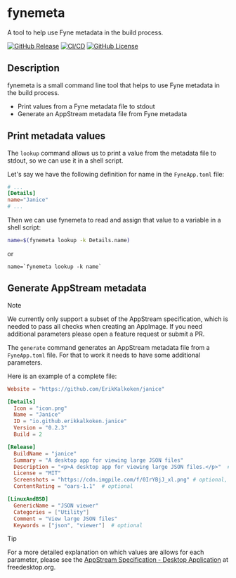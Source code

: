# fynemeta

A tool to help use Fyne metadata in the build process.

[![GitHub Release](https://img.shields.io/github/v/release/ErikKalkoken/fynemeta)](https://github.com/ErikKalkoken/fynemeta)
[![CI/CD](https://github.com/ErikKalkoken/fynemeta/actions/workflows/go.yml/badge.svg)](https://github.com/ErikKalkoken/fynemeta/actions/workflows/go.yml)
[![GitHub License](https://img.shields.io/github/license/ErikKalkoken/fynemeta)](https://github.com/ErikKalkoken/fynemeta)

## Description

fynemeta is a small command line tool that helps to use Fyne metadata in the build process.

- Print values from a Fyne metadata file to stdout
- Generate an AppStream metadata file from Fyne metadata

## Print metadata values

The `lookup` command allows us to print a value from the metadata file to stdout, so we can use it in a shell script.

Let's say we have the following definition for name in the `FyneApp.toml` file:

```toml
# ...
[Details]
name="Janice"
# ...
```

Then we can use fynemeta to read and assign that value to a variable in a shell script:

```bash
name=$(fynemeta lookup -k Details.name)
```

or

```bourne
name=`fynemeta lookup -k name`
```

## Generate AppStream metadata

> [!NOTE]
> We currently only support a subset of the AppStream specification, which is needed to pass all checks when creating an AppImage. If you need additional parameters please open a feature request or submit a PR.

The `generate` command generates an AppStream metadata file from a `FyneApp.toml` file. For that to work it needs to have some additional parameters.

Here is an example of a complete file:

```toml
Website = "https://github.com/ErikKalkoken/janice"

[Details]
  Icon = "icon.png"
  Name = "Janice"
  ID = "io.github.erikkalkoken.janice"
  Version = "0.2.3"
  Build = 2

[Release]
  BuildName = "janice"
  Summary = "A desktop app for viewing large JSON files"
  Description = "<p>A desktop app for viewing large JSON files.</p>"  # note that some HTML is allows here
  License = "MIT"
  Screenshots = "https://cdn.imgpile.com/f/0IrYBjJ_xl.png" # optional, use comma as delimiter to define multiple urls
  ContentRating = "oars-1.1"  # optional

[LinuxAndBSD]
  GenericName = "JSON viewer"
  Categories = ["Utility"]
  Comment = "View large JSON files"
  Keywords = ["json", "viewer"]  # optional
```

> [!TIP]
> For a more detailed explanation on which values are allows for each parameter, please see the [AppStream Specification - Desktop Application](https://www.freedesktop.org/software/appstream/docs/sect-Metadata-Application.html) at freedesktop.org.
